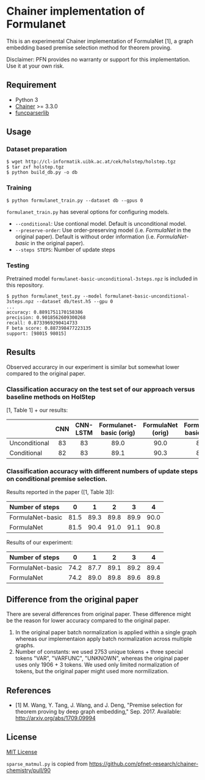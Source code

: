 # Chainer implementation of Formulanet

This is an experimental Chainer implementation of FormulaNet [1], a graph embedding based
premise selection method for theorem proving.

Disclaimer: PFN provides no warranty or support for this implementation. Use it at your own risk.

## Requirement

* Python 3
* [Chainer](https://chainer.org/) >= 3.3.0
* [funcparserlib](https://pypi.python.org/pypi/funcparserlib/)

## Usage

### Dataset preparation

```
$ wget http://cl-informatik.uibk.ac.at/cek/holstep/holstep.tgz
$ tar zxf holstep.tgz
$ python build_db.py -o db
```

### Training

```
$ python formulanet_train.py --dataset db --gpus 0
```

`formulanet_train.py` has several options for configuring models.

* `--conditional`: Use contional model. Default is unconditional model.
* `--preserve-order`: Use order-preserving model (i.e. *FormulaNet* in the original paper). Default is without order information (i.e. *FormulaNet-basic* in the original paper).
* `--steps STEPS`: Number of update steps

### Testing

Pretrained model `formulanet-basic-unconditional-3steps.npz` is included in this repository.

```
$ python formulanet_test.py --model formulanet-basic-unconditional-3steps.npz --dataset db/test.h5 --gpu 0
...
accuracy: 0.8891751170158386
precision: 0.9018562609300268
recall: 0.8733969290414733
F beta score: 0.887398477223135
support: [98015 98015]
```

## Results

Observed accurarcy in our experiment is similar but somewhat lower compared to the original paper.

### Classification accuracy on the test set of our approach versus baseline methods on HolStep

[1, Table 1] + our results:

|  | CNN | CNN-LSTM | Formulanet-basic (orig) | FormulaNet (orig) | Formulanet-basic (ours) | Formulanet (ours) |
|:-|:---:|:--------:|:-----------------------:|:-----------------:|:-----------------------:|:-----------------:|
|Unconditional | 83 | 83 | 89.0 | 90.0 | 89.9 | 89.9
|Conditional   | 82 | 83 | 89.1 | 90.3 | 89.4 | 89.8

### Classification accuracy with different numbers of update steps on conditional premise selection.

Results reported in the paper ([1, Table 3]):

|Number of steps  | 0  | 1  | 2  | 3  | 4  |
|:----------------|:--:|:--:|:--:|:--:|:--:|
|FormulaNet-basic |81.5|89.3|89.8|89.9|90.0|
|FormulaNet       |81.5|90.4|91.0|91.1|90.8|

Results of our experiment:

|Number of steps  | 0  | 1  | 2  | 3  | 4  |
|:----------------|:--:|:--:|:--:|:--:|:--:|
|FormulaNet-basic |74.2|87.7|89.1|89.2|89.4|
|FormulaNet       |74.2|89.0|89.8|89.6|89.8|

## Difference from the original paper

There are several differences from original paper.
These difference might be the reason for lower accuracy compared to the original paper.

1. In the original paper batch normalization is applied within a single graph whereas our implementaion
   apply batch normalization across multiple graphs.
2. Number of constants: we used 2753 unique tokens + three special tokens "VAR", "VARFUNC", "UNKNOWN",
   whereas the original paper uses only 1906 + 3 tokens.
   We used only limited normalization of tokens, but the original paper might used more normilization.

## References

* [1] M. Wang, Y. Tang, J. Wang, and J. Deng, "Premise selection for theorem proving by deep graph embedding," Sep. 2017.
  Available: http://arxiv.org/abs/1709.09994

## License

[MIT License](LICENSE)

`sparse_matmul.py` is copied from https://github.com/pfnet-research/chainer-chemistry/pull/90
